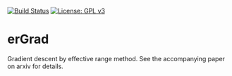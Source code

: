 [![Build Status](https://travis-ci.com/niangxiu/erGrad.svg?token=erfxBbTkg8zJBBBsar2A&branch=master)](https://travis-ci.com/niangxiu/erGrad)
[![License: GPL v3](https://img.shields.io/badge/License-GPL%20v3-blue.svg)](http://www.gnu.org/licenses/gpl-3.0)


# erGrad

Gradient descent by effective range method.
See the accompanying paper on arxiv for details.
